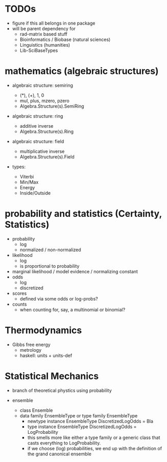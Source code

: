 
# TODOs

- figure if this all belongs in one package
- will be parent dependency for
  - rad-matrix based stuff
  - Bioinformatics / Biobase (natural sciences)
  - Linguistics (humanities)
  - Lib-SciBaseTypes

# mathematics (algebraic structures)

- algebraic structure: semiring
  - (*), (+), 1, 0
  - mul, plus, mzero, pzero
  - Algebra.Structure(s).SemiRing
- algebraic structure: ring
  - additive inverse
  - Algebra.Structure(s).Ring
- algebraic structure: field
  - multiplicative inverse
  - Algebra.Structure(s).Field

- types:
  - Viterbi
  - Min/Max
  - Energy
  - Inside/Outside

# probability and statistics (Certainty, Statistics)

- probability
  - log
  - normalized / non-normalized
- likelihood
  - log
  - is proportional to probability
- marginal likelihood / model evidence / normalizing constant
- odds
  - log
  - discretized
- scores
  - defined via some odds or log-probs?
- counts
  - when counting for, say, a multinomial or binomial?

# Thermodynamics

- Gibbs free energy
  - metrology
  - haskell: units + units-def

# Statistical Mechanics

- branch of theoretical phystics using probability

- ensemble
  - class Ensemble
  - data family EnsembleType or type family EnsembleType
    - newtype instance EnsembleType DiscretizedLogOdds = Bla
    - type    instance EnsembleType DiscretizedLogOdds = LogProbability
    - this smells more like either a type family or a generic class that casts
      everything to LogProbability.
    - if we choose (log) probabilities, we end up with the definition of the
      grand canonical ensemble


